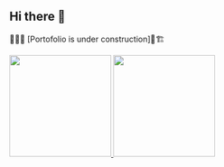 ## Hi there 👋
🚧🚧🚧
[Portofolio is under construction]👷🏗️

<p align="left">
<a href="https://github.com/WigunTedja">
  <img height="180em" src="https://github-readme-stats-eight-theta.vercel.app/api?username=WigunTedja&show_icons=true&theme=algolia&include_all_commits=true&count_private=true"/>
  <img height="180em" src="https://github-readme-stats-eight-theta.vercel.app/api/top-langs/?username=WigunTedja&layout=compact&theme=algolia"/>
</a>
</p>
<!--
**WigunTedja/WigunTedja** is a ✨ _special_ ✨ repository because its `README.md` (this file) appears on your GitHub profile.

Here are some ideas to get you started:

- 🔭 I’m currently working on ...
- 🌱 I’m currently learning ...
- 👯 I’m looking to collaborate on ...
- 🤔 I’m looking for help with ...
- 💬 Ask me about ...
- 📫 How to reach me: ...
- 😄 Pronouns: ...
- ⚡ Fun fact: ...
-->
